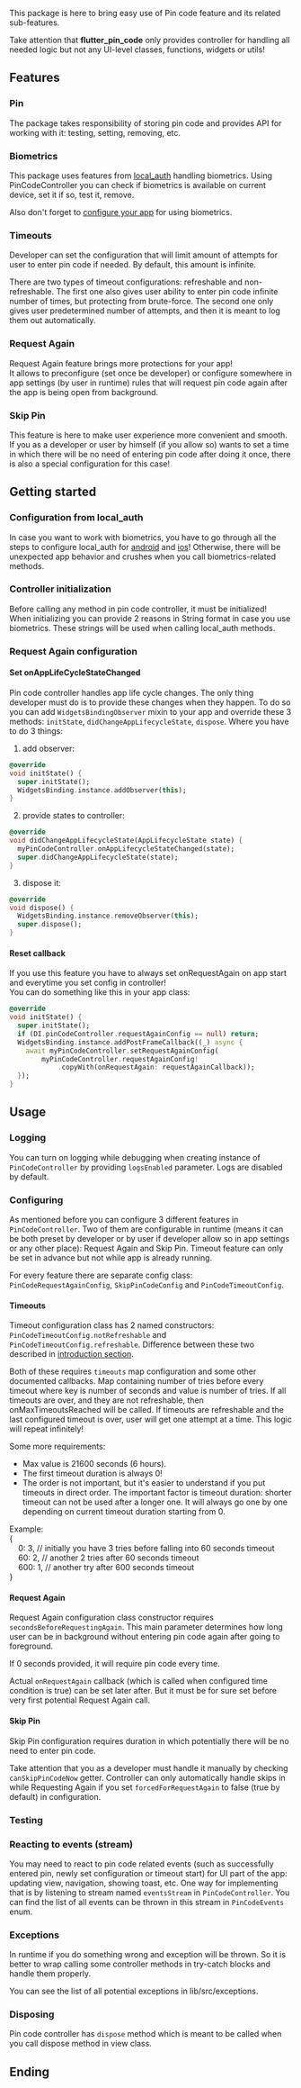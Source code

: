 [//]: # (TODO: add image)

[//]: # (TODO: short introduction)
This package is here to bring easy use of Pin code feature and its related
sub-features.

Take attention that **flutter_pin_code** only provides controller for
handling all needed logic but not any UI-level classes, functions,
widgets or utils!

## Features

### Pin

The package takes responsibility of storing pin code and provides API for
working with it: testing, setting, removing, etc.

### Biometrics

This package uses features from [local_auth](https://pub.dev/packages/local_auth)
handling biometrics. Using PinCodeController you can check if biometrics is
available on current device, set it if so, test it, remove.

Also don't forget to [configure your app](#configuration-from-local_auth)
for using biometrics.

### Timeouts

Developer can set the configuration that will limit amount of attempts for user
to enter pin code if needed. By default, this amount is infinite.

There are two types of timeout configurations: refreshable and non-refreshable.
The first one also gives user ability to enter pin code infinite number of times,
but protecting from brute-force. The second one only gives user predetermined
number of attempts, and then it is meant to log them out automatically.

### Request Again

Request Again feature brings more protections for your app! </br>
It allows to preconfigure (set once be developer) or configure somewhere in
app settings (by user in runtime) rules that will request pin code again
after the app is being open from background.

### Skip Pin

This feature is here to make user experience more convenient and smooth.</br>
If you as a developer or user by himself (if you allow so) wants to set a
time in which there will be no need of entering pin code after doing it once,
there is also a special configuration for this case!

## Getting started

### Configuration from local_auth

In case you want to work with biometrics, you have to go through all the steps
to configure local_auth for [android](https://pub.dev/packages/local_auth#android-integration)
and [ios](https://pub.dev/packages/local_auth#ios-integration)! Otherwise, there
will be unexpected app behavior and crushes when you call biometrics-related methods.

### Controller initialization

Before calling any method in pin code controller, it must be initialized!</br>
When initializing you can provide 2 reasons in String format in case you use
biometrics. These strings will be used when calling local_auth methods.

### Request Again configuration

#### Set onAppLifeCycleStateChanged

Pin code controller handles app life cycle changes. The only thing developer
must do is to provide these changes when they happen. To do so you can add
`WidgetsBindingObserver` mixin to your app and override these 3 methods:
`initState`, `didChangeAppLifecycleState`, `dispose`. Where you have to do
3 things:

1) add observer:

```dart
@override
void initState() {
  super.initState();
  WidgetsBinding.instance.addObserver(this);
}
```

2) provide states to controller:

```dart
@override
void didChangeAppLifecycleState(AppLifecycleState state) {
  myPinCodeController.onAppLifecycleStateChanged(state);
  super.didChangeAppLifecycleState(state);
}
```

3) dispose it:

```dart
@override
void dispose() {
  WidgetsBinding.instance.removeObserver(this);
  super.dispose();
}
```

#### Reset callback

If you use this feature you have to always set onRequestAgain on app start
and everytime you set config in controller!</br>
You can do something like this in your app class:

```dart
@override
void initState() {
  super.initState();
  if (DI.pinCodeController.requestAgainConfig == null) return;
  WidgetsBinding.instance.addPostFrameCallback((_) async {
    await myPinCodeController.setRequestAgainConfig(
        myPinCodeController.requestAgainConfig!
            .copyWith(onRequestAgain: requestAgainCallback));
  });
}
```

## Usage

### Logging

You can turn on logging while debugging when creating instance of `PinCodeController`
by providing `logsEnabled` parameter. Logs are disabled by default.

### Configuring

As mentioned before you can configure 3 different features in `PinCodeController`.
Two of them are configurable in runtime (means it can be both preset by developer or
by user if developer allow so in app settings or any other place): Request Again
and Skip Pin. Timeout feature can only be set in advance but not while app is
already running.

For every feature there are separate config class: `PinCodeRequestAgainConfig`,
`SkipPinCodeConfig` and `PinCodeTimeoutConfig`.

#### Timeouts

Timeout configuration class has 2 named constructors: `PinCodeTimeoutConfig.notRefreshable`
and `PinCodeTimeoutConfig.refreshable`. Difference between these two described in
[introduction section](#timeouts).

Both of these requires `timeouts` map configuration and some other documented callbacks.
Map containing number of tries before every timeout where key is number of seconds
and value is number of tries. If all timeouts are over, and they are not refreshable, 
then onMaxTimeoutsReached will be called. If timeouts are refreshable and the
last configured timeout is over, user will get one attempt at a time.
This logic will repeat infinitely!

Some more requirements: 
- Max value is 21600 seconds (6 hours).
- The first timeout duration is always 0!
- The order is not important, but it's easier to understand if you put timeouts
in direct order. The important factor is timeout duration:
shorter timeout can not be used after a longer one. It will always go one by one
depending on current timeout duration starting from 0.

Example: </br>
{ </br>
&nbsp;&nbsp;&nbsp;&nbsp;0: 3, // initially you have 3 tries before falling into 60 seconds timeout </br>
&nbsp;&nbsp;&nbsp;&nbsp;60: 2, // another 2 tries after 60 seconds timeout </br>
&nbsp;&nbsp;&nbsp;&nbsp;600: 1, // another try after 600 seconds timeout </br>
}

#### Request Again

Request Again configuration class constructor requires `secondsBeforeRequestingAgain`. 
This main parameter determines how long user can be in background without entering
pin code again after going to foreground. 

If 0 seconds provided, it will require pin code every time.

Actual `onRequestAgain` callback (which is called when configured time condition
is true) can be set later after. But it must be for sure set before very first
potential Request Again call.

#### Skip Pin

Skip Pin configuration requires duration in which potentially there will be no
need to enter pin code.

Take attention that you as a developer must handle it manually by checking 
`canSkipPinCodeNow` getter. Controller can only automatically handle skips in while
Requesting Again if you set `forcedForRequestAgain` to false (true by default)
in configuration.

### Testing

### Reacting to events (stream)

You may need to react to pin code related events (such as successfully entered pin,
newly set configuration or timeout start) for UI part of the app: updating view,
navigation, showing toast, etc. One way for implementing that is by listening to
stream named `eventsStream` in `PinCodeController`. You can find the list of all
events can be thrown in this stream in `PinCodeEvents` enum.

### Exceptions

In runtime if you do something wrong and exception will be thrown. So it is better
to wrap calling some controller methods in try-catch blocks and handle them properly.

You can see the list of all potential exceptions in lib/src/exceptions.

### Disposing

Pin code controller has `dispose` method which is meant to be called when you call
dispose method in view class.

## Ending
